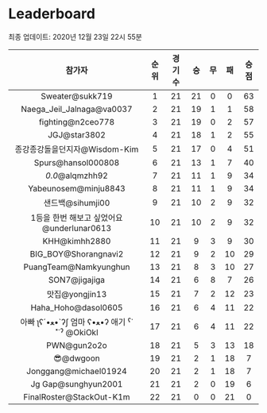 # Leaderboard
최종 업데이트: 2020년 12월 23일 22시 55분




| 참가자 | 순위 | 경기수 | 승 | 무 | 패 | 승점 |
|:---:|:---:|:---:|:---:|:---:|:---:|:---:|
| Sweater@sukk719 | 1 | 21 | 21 | 0 | 0 | 63 |
| Naega_Jeil_Jalnaga@va0037 | 2 | 21 | 19 | 1 | 1 | 58 |
| fighting@n2ceo778 | 3 | 21 | 19 | 0 | 2 | 57 |
| JGJ@star3802 | 4 | 21 | 18 | 1 | 2 | 55 |
| 종강종강돌을던지자@Wisdom-Kim | 5 | 21 | 17 | 0 | 4 | 51 |
| Spurs@hansol000808 | 6 | 21 | 13 | 1 | 7 | 40 |
| _0.0_@alqmzhh92 | 7 | 21 | 11 | 1 | 9 | 34 |
| Yabeunosem@minju8843 | 8 | 21 | 11 | 1 | 9 | 34 |
| 샌드백@sihumji00 | 9 | 21 | 10 | 2 | 9 | 32 |
| 1등을 한번 해보고 싶었어요@underlunar0613 | 10 | 21 | 10 | 2 | 9 | 32 |
| KHH@kimhh2880 | 11 | 21 | 9 | 3 | 9 | 30 |
| BIG_BOY@Shorangnavi2 | 12 | 21 | 9 | 2 | 10 | 29 |
| PuangTeam@Namkyunghun | 13 | 21 | 8 | 3 | 10 | 27 |
| SON7@jigajiga | 14 | 21 | 6 | 8 | 7 | 26 |
| 맛집@yongjin13 | 15 | 21 | 7 | 2 | 12 | 23 |
| Haha_Hoho@dasol0605 | 16 | 21 | 6 | 4 | 11 | 22 |
|  아빠  ʅʕ´•ﻌ•`ʔʃ  엄마 ʕ•ﻌ•ʔ 애기 ˁ˙˟˙ˀ @OkiOkl | 17 | 21 | 6 | 4 | 11 | 22 |
| PWN@gun2o2o | 18 | 21 | 5 | 3 | 13 | 18 |
| 😎@dwgoon | 19 | 21 | 2 | 1 | 18 | 7 |
| Jonggang@michael01924 | 20 | 21 | 2 | 1 | 18 | 7 |
| Jg Gap@sunghyun2001 | 21 | 21 | 2 | 0 | 19 | 6 |
| FinalRoster@StackOut-K1m | 22 | 21 | 0 | 0 | 21 | 0 |